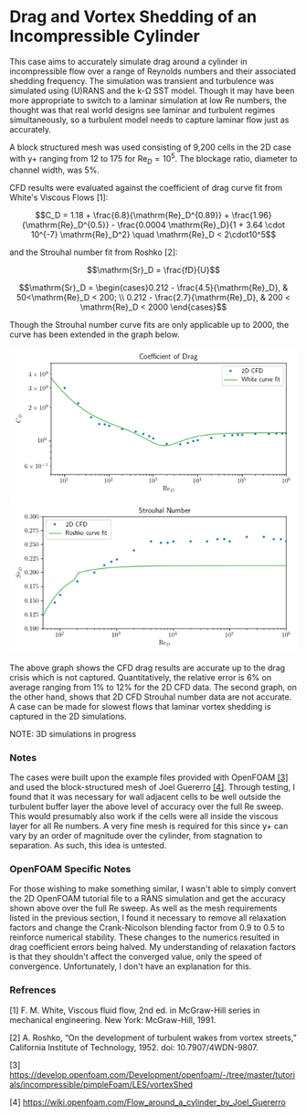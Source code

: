 # Drag and Vortex Shedding of an Incompressible Cylinder

This case aims to accurately simulate drag around a cylinder in incompressible flow over a range of Reynolds numbers and their associated shedding frequency. The simulation was transient and turbulence was simulated using (U)RANS and the k-Ω SST model. Though it may have been more appropriate to switch to a laminar simulation at low $\mathrm{Re}$ numbers, the thought was that real world designs see laminar and turbulent regimes simultaneously, so a turbulent model needs to capture laminar flow just as accurately.

A block structured mesh was used consisting of 9,200 cells in the 2D case with y+ ranging from 12 to 175 for $\mathrm{Re}_D=10^5$. The blockage ratio, diameter to channel width, was 5%.

CFD results were evaluated against the coefficient of drag curve fit from White's Viscous Flows [1]:

$$C_D = 1.18 + \frac{6.8}{\mathrm{Re}_D^{0.89}} + \frac{1.96}{\mathrm{Re}_D^{0.5}} - \frac{0.0004 \mathrm{Re}_D}{1 + 3.64 \cdot 10^{-7} \mathrm{Re}_D^2} \quad \mathrm{Re}_D < 2\cdot10^5$$

and the Strouhal number fit from Roshko [2]:

$$\mathrm{Sr}_D = \frac{fD}{U}$$

$$\mathrm{Sr}_D = \begin{cases}0.212 - \frac{4.5}{\mathrm{Re}_D}, & 50<\mathrm{Re}_D < 200; \\ 0.212 - \frac{2.7}{\mathrm{Re}_D}, & 200 < \mathrm{Re}_D < 2000 \end{cases}$$

Though the Strouhal number curve fits are only applicable up to 2000, the curve has been extended in the graph below.

![Coefficient of Drag](figures/CoD.png)
![Strouhal Number](figures/Sr.png)

The above graph shows the CFD drag results are accurate up to the drag crisis which is not captured. Quantitatively, the relative error is 6% on average ranging from 1% to 12% for the 2D CFD data. The second graph, on the other hand, shows that 2D CFD Strouhal number data are not accurate. A case can be made for slowest flows that laminar vortex shedding is captured in the 2D simulations. 

NOTE: 3D simulations in progress

### Notes

The cases were built upon the example files provided with OpenFOAM [[3]](https://develop.openfoam.com/Development/openfoam/-/tree/master/tutorials/incompressible/pimpleFoam/LES/vortexShed) and used the block-structured mesh of Joel Guererro [[4]](https://wiki.openfoam.com/Flow_around_a_cylinder_by_Joel_Guererro). Through testing, I found that it was necessary for wall adjacent cells to be well outside the turbulent buffer layer the above level of accuracy over the full Re sweep. This would presumably also work if the cells were all inside the viscous layer for all Re numbers. A very fine mesh is required for this since y+ can vary by an order of magnitude over the cylinder, from stagnation to separation. As such, this idea is untested.

### OpenFOAM Specific Notes

For those wishing to make something similar, I wasn't able to simply convert the 2D OpenFOAM tutorial file to a RANS simulation and get the accuracy shown above over the full Re sweep. As well as the mesh requirements listed in the previous section, I found it necessary to remove all relaxation factors and change the Crank-Nicolson blending factor from 0.9 to 0.5 to reinforce numerical stability. These changes to the numerics resulted in drag coefficient errors being halved. My understanding of relaxation factors is that they shouldn't affect the converged value, only the speed of convergence. Unfortunately, I don't have an explanation for this. 

### Refrences

[1] F. M. White, Viscous fluid flow, 2nd ed. in McGraw-Hill series in mechanical engineering. New York: McGraw-Hill, 1991.

[2] A. Roshko, “On the development of turbulent wakes from vortex streets,” California Institute of Technology, 1952. doi: 10.7907/4WDN-9807.

[3] https://develop.openfoam.com/Development/openfoam/-/tree/master/tutorials/incompressible/pimpleFoam/LES/vortexShed

[4] https://wiki.openfoam.com/Flow_around_a_cylinder_by_Joel_Guererro
